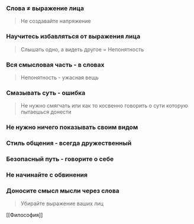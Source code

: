 ### Слова ≠ выражение лица
>Не создавайте напряжение

### Научитесь избавляться от выражения лица
>Слышать одно, а видеть другое = Непонятность

### Вся смысловая часть - в словах
> Непонятность - ужасная вещь

### Смазывать суть - ошибка
> Не нужно смягчать или как то косвенно говорить о сути которую пытаешься донести

### Не нужно ничего показывать своим видом
### Стиль общения - всегда дружественный
### Безопасный путь - говорите о себе
### Не начинайте  с обвинения
### Доносите смысл мысли через слова
>Убирайте выражение ваших лиц

[[Философия]]